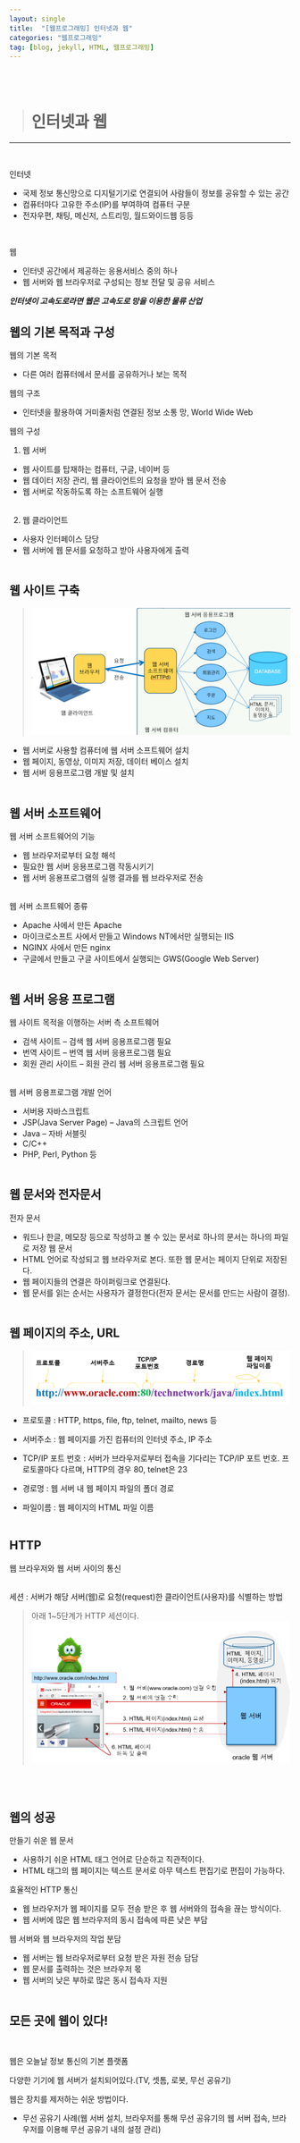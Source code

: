 ```yaml
---
layout: single
title:  "[웹프로그래밍] 인터넷과 웹"
categories: "웹프로그래밍"
tag: [blog, jekyll, HTML, 웹프로그래밍]
---
```

<br><br>


># 인터넷과 웹
***
<br>

인터넷
- 국제 정보 통신망으로 디지털기기로 연결되어 사람들이 정보를 공유할 수 있는 공간
- 컴퓨터마다 고유한 주소(IP)를 부여하여 컴퓨터 구분
- 전자우편, 채팅, 메신저, 스트리밍, 월드와이드웹 등등
<br>

웹
- 인터넷 공간에서 제공하는 응용서비스 중의 하나
- 웹 서버와 웹 브라우저로 구성되는 정보 전달 및 공유 서비스

***인터넷이 고속도로라면 웹은 고속도로 망을 이용한 물류 산업***

## 웹의 기본 목적과 구성

웹의 기본 목적
- 다른 여러 컴퓨터에서 문서를 공유하거나 보는 목적

웹의 구조
- 인터넷을 활용하여 거미줄처럼 연결된 정보 소통 망, World Wide Web

웹의 구성
1. 웹 서버
- 웹 사이트를 탑재하는 컴퓨터, 구글, 네이버 등
- 웹 데이터 저장 관리, 웹 클라이언트의 요청을 받아 웹 문서 전송
- 웹 서버로 작동하도록 하는 소프트웨어 실행
<br><br>

2. 웹 클라이언트
- 사용자 인터페이스 담당
- 웹 서버에 웹 문서를 요청하고 받아 사용자에게 출력
<br><br>

## 웹 사이트 구축
>![](/images/webp/1.png)
 
- 웹 서버로 사용할 컴퓨터에 웹 서버 소프트웨어 설치
- 웹 페이지, 동영상, 이미지 저장, 데이터 베이스 설치
- 웹 서버 응용프로그램 개발 및 설치
<br><br>

## 웹 서버 소프트웨어

웹 서버 소프트웨어의 기능
- 웹 브라우저로부터 요청 해석
- 필요한 웹 서버 응용프로그램 작동시키기
- 웹 서버 응용프로그램의 실행 결과를 웹 브라우저로 전송
<br><br>

웹 서버 소프트웨어 종류
- Apache 사에서 만든 Apache
- 마이크로소프트 사에서 만들고 Windows NT에서만 실행되는 IIS
- NGINX 사에서 만든 nginx
- 구글에서 만들고 구글 사이트에서 실행되는 GWS(Google Web Server)
<br><br>

## 웹 서버 응용 프로그램

웹 사이트 목적을 이행하는 서버 측 소프트웨어
- 검색 사이트 – 검색 웹 서버 응용프로그램 필요
- 번역 사이트 – 번역 웹 서버 응용프로그램 필요
- 회원 관리 사이트 – 회원 관리 웹 서버 응용프로그램 필요
<br><br>

웹 서버 응용프로그램 개발 언어
- 서버용 자바스크립트
- JSP(Java Server Page) – Java의 스크립트 언어
- Java – 자바 서블릿
- C/C++
- PHP, Perl, Python 등
<br><br>

## 웹 문서와 전자문서

전자 문서
- 워드나 한글, 메모장 등으로 작성하고 볼 수 있는 문서로 하나의 문서는 하나의 파일로 저장
웹 문서
- HTML 언어로 작성되고 웹 브라우저로 본다. 또한 웹 문서는 페이지 단위로 저장된다.
- 웹 페이지들의 연결은 하이퍼링크로 연결된다.
- 웹 문서를 읽는 순서는 사용자가 결정한다(전자 문서는 문서를 만드는 사람이 결정).
<br><br>

## 웹 페이지의 주소, URL

>![](/images/webp/2.png)

 
-	프로토콜 : HTTP, https, file, ftp, telnet, mailto, news 등 

-	서버주소 : 웹 페이지를 가진 컴퓨터의 인터넷 주소, IP 주소

-	TCP/IP 포트 번호 : 서버가 브라우저로부터 접속을 기다리는 TCP/IP 포트 번호. 프로토콜마다 다르며, HTTP의 경우 80, telnet은 23

-	경로명 : 웹 서버 내 웹 페이지 파일의 폴더 경로

-	파일이름 : 웹 페이지의 HTML 파일 이름
<br><br>

## HTTP
웹 브라우저와 웹 서버 사이의 통신
<br><br>

세션 : 서버가 해당 서버(웹)로 요청(request)한 클라이언트(사용자)를 식별하는 방법
> 아래 1~5단계가 HTTP 세션이다.
>![](/images/webp/3.png)
 
<br><br>

## 웹의 성공
만들기 쉬운 웹 문서
- 사용하기 쉬운 HTML 태그 언어로 단순하고 직관적이다.
- HTML 태그의 웹 페이지는 텍스트 문서로 아무 텍스트 편집기로 편집이 가능하다.

효율적인 HTTP 통신
- 웹 브라우저가 웹 페이지를 모두 전송 받은 후 웹 서버와의 접속을 끊는 방식이다.
- 웹 서버에 많은 웹 브라우저의 동시 접속에 따른 낮은 부담

웹 서버와 웹 브라우저의 작업 분담
- 웹 서버는 웹 브라우저로부터 요청 받은 자원 전송 담담
- 웹 문서를 출력하는 것은 브라우저 몫
- 웹 서버의 낮은 부하로 많은 동시 접속자 지원
<br><br>

## 모든 곳에 웹이 있다!
<br>

웹은 오늘날 정보 통신의 기본 플랫폼

다양한 기기에 웹 서버가 설치되어있다.(TV, 셋톰, 로봇, 무선 공유기)

웹은 장치를 제저하는 쉬운 방법이다.
- 무선 공유기 사례(웹 서버 설치, 브라우저를 통해 무선 공유기의 웹 서버 접속, 브라우저를 이용해 무선 공유기 내의 설정 관리)
